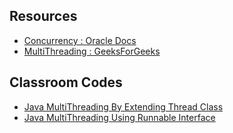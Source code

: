 ## Resources

- [Concurrency : Oracle Docs](https://docs.oracle.com/javase/tutorial/essential/concurrency/)
- [MultiThreading : GeeksForGeeks](https://www.geeksforgeeks.org/multithreading-in-java/)

## Classroom Codes

- [Java MultiThreading By Extending Thread Class](SampleThread.java)
- [Java MultiThreading Using Runnable Interface](SampleThreadRunnable.java)